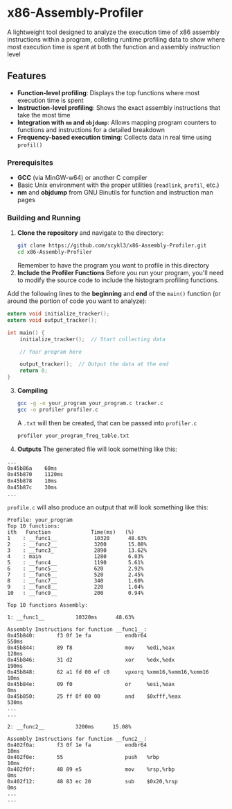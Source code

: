# x86-Assembly-Profiler
A lightweight tool designed to analyze the execution time of x86 assembly instructions within a program, colleting runtime profiling data to show where most execution time is spent at both the function and assembly instruction level

## Features
- **Function-level profiling**: Displays the top functions where most execution time is spent
- **Instruction-level profiling**: Shows the exact assembly instructions that take the most time
- **Integration with `nm` and `objdump`**: Allows mapping program counters to functions and instructions for a detailed breakdown
- **Frequency-based execution timing**: Collects data in real time using `profil()`

### Prerequisites
- **GCC** (via MinGW-w64) or another C compiler
- Basic Unix environment with the proper utilities (`readlink`, `profil`, etc.)
- **nm** and **objdump** from GNU Binutils for function and instruction man pages

### Building and Running
1. **Clone the repository** and navigate to the directory:
   ```bash
   git clone https://github.com/scykl3/x86-Assembly-Profiler.git
   cd x86-Assembly-Profiler
   ```
   Remember to have the program you want to profile in this directory
2. **Include the Profiler Functions**
 Before you run your program, you'll need to modify the source code to include the histogram profiling functions.

 Add the following lines to the **beginning** and **end** of the `main()` function (or around the portion of code you want to analyze):

 ```c
extern void initialize_tracker();
extern void output_tracker();

 int main() {
     initialize_tracker();  // Start collecting data

     // Your program here

     output_tracker();  // Output the data at the end
     return 0;
 }
```
3. **Compiling**
   ```bash
   gcc -g -o your_program your_program.c tracker.c
   gcc -o profiler profiler.c
   ```
   A `.txt` will then be created, that can be passed into `profiler.c`
   
   ```bash
   profiler your_program_freq_table.txt
   ```
4. **Outputs**
The generated file will look something like this:
```bash
...
0x45b86a    60ms
0x45b870    1120ms
0x45b878    10ms
0x45b87c    30ms
...
```

`profile.c` will also produce an output that will look something like this:
```
Profile: your_program
Top 10 functions:
ith   Function             Time(ms)   (%)
1    : __func1__            10320      48.63%
2    : __func2__            3200       15.08%
3    : __func3_             2890       13.62%
4    : main                 1280       6.03%
5    : __func4__            1190       5.61%
6    : __func5__            620        2.92%
7    : __func6__            520        2.45%
8    : __func7__            340        1.60%
9    : __func8__            220        1.04%
10   : __func9__            200        0.94%

Top 10 functions Assembly:

1: __func1__          10320ms      48.63%

Assembly Instructions for function __func1__:
0x45b840:       f3 0f 1e fa           endbr64                                                                    550ms
0x45b844:       89 f8                 mov    %edi,%eax                                                           120ms
0x45b846:       31 d2                 xor    %edx,%edx                                                           190ms
0x45b848:       62 a1 fd 00 ef c0     vpxorq %xmm16,%xmm16,%xmm16                                                10ms
0x45b84e:       09 f0                 or     %esi,%eax                                                           0ms
0x45b850:       25 ff 0f 00 00        and    $0xfff,%eax                                                         530ms
...
...
                      
2: __func2__          3200ms      15.08%

Assembly Instructions for function __func2__:
0x402f0a:       f3 0f 1e fa           endbr64                                                                    10ms
0x402f0e:       55                    push   %rbp                                                                10ms
0x402f0f:       48 89 e5              mov    %rsp,%rbp                                                           0ms
0x402f12:       48 83 ec 20           sub    $0x20,%rsp                                                          0ms
...
...
```

   
